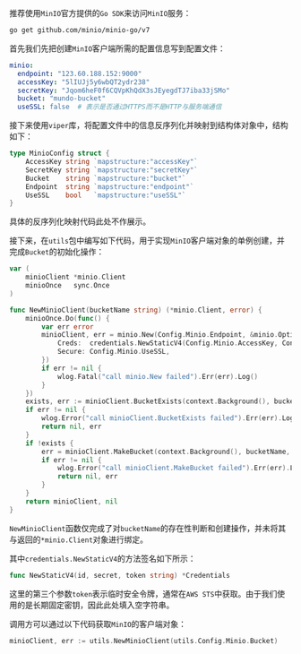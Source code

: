 推荐使用`MinIO`官方提供的`Go SDK`来访问`MinIO`服务：

```sh
go get github.com/minio/minio-go/v7
```

首先我们先把创建`MinIO`客户端所需的配置信息写到配置文件：

```yaml
minio:
  endpoint: "123.60.188.152:9000"
  accessKey: "5lIUJj5y6wbQT2ydr238"
  secretKey: "Jqom6heF0f6CQVpKhQdX3sJEyegdTJ7iba33jSMo"
  bucket: "mundo-bucket"
  useSSL: false  # 表示是否通过HTTPS而不是HTTP与服务端通信
```

接下来使用`viper`库，将配置文件中的信息反序列化并映射到结构体对象中，结构如下：

```go
type MinioConfig struct {
	AccessKey string `mapstructure:"accessKey"`
	SecretKey string `mapstructure:"secretKey"`
	Bucket    string `mapstructure:"bucket"`
	Endpoint  string `mapstructure:"endpoint"`
	UseSSL    bool   `mapstructure:"useSSL"`
}
```

具体的反序列化映射代码此处不作展示。

接下来，在`utils`包中编写如下代码，用于实现`MinIO`客户端对象的单例创建，并完成`Bucket`的初始化操作：

```go
var (
	minioClient *minio.Client
	minioOnce   sync.Once
)

func NewMinioClient(bucketName string) (*minio.Client, error) {
	minioOnce.Do(func() {
		var err error
		minioClient, err = minio.New(Config.Minio.Endpoint, &minio.Options{
			Creds:  credentials.NewStaticV4(Config.Minio.AccessKey, Config.Minio.SecretKey, ""),
			Secure: Config.Minio.UseSSL,
		})
		if err != nil {
			wlog.Fatal("call minio.New failed").Err(err).Log()
		}
	})
	exists, err := minioClient.BucketExists(context.Background(), bucketName)
	if err != nil {
		wlog.Error("call minioClient.BucketExists failed").Err(err).Log()
		return nil, err
	}
	if !exists {
		err = minioClient.MakeBucket(context.Background(), bucketName, minio.MakeBucketOptions{})
		if err != nil {
			wlog.Error("call minioClient.MakeBucket failed").Err(err).Log()
			return nil, err
		}
	}
	return minioClient, nil
}
```

`NewMinioClient`函数仅完成了对`bucketName`的存在性判断和创建操作，并未将其与返回的`*minio.Client`对象进行绑定。

其中`credentials.NewStaticV4`的方法签名如下所示：

```go
func NewStaticV4(id, secret, token string) *Credentials
```

这里的第三个参数`token`表示临时安全令牌，通常在`AWS STS`中获取。由于我们使用的是长期固定密钥，因此此处填入空字符串。

调用方可以通过以下代码获取`MinIO`的客户端对象：

```go
minioClient, err := utils.NewMinioClient(utils.Config.Minio.Bucket)
```
